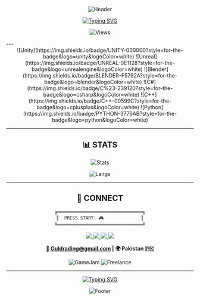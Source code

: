 <div align="center">

![Header](https://capsule-render.vercel.app/api?type=waving&color=gradient&customColorList=12,20,6,17,11&height=180&section=header&text=SAI%20OULDRADING&fontSize=60&fontColor=fff&animation=twinkling&fontAlignY=35)

[![Typing SVG](https://readme-typing-svg.demolab.com?font=Press+Start+2P&size=14&duration=2000&pause=500&color=FF006E&center=true&vCenter=true&width=600&lines=🎮+GAME+DEVELOPER;🎨+3D+ARTIST;💻+C%23+|+C%2B%2B+CODER;⚡+UNITY+|+UNREAL+PRO)](https://git.io/typing-svg)

![Views](https://komarev.com/ghpvc/?username=saiouldrading&color=blueviolet&style=flat-square)

</div>
---

<div align="center">
![Unity](https://img.shields.io/badge/UNITY-000000?style=for-the-badge&logo=unity&logoColor=white)
![Unreal](https://img.shields.io/badge/UNREAL-0E1128?style=for-the-badge&logo=unrealengine&logoColor=white)
![Blender](https://img.shields.io/badge/BLENDER-F5792A?style=for-the-badge&logo=blender&logoColor=white)
![C#](https://img.shields.io/badge/C%23-239120?style=for-the-badge&logo=csharp&logoColor=white)
![C++](https://img.shields.io/badge/C++-00599C?style=for-the-badge&logo=cplusplus&logoColor=white)
![Python](https://img.shields.io/badge/PYTHON-3776AB?style=for-the-badge&logo=python&logoColor=white)

</div>

---

<div align="center">

## 📊 STATS

![Stats](https://github-readme-stats.vercel.app/api?username=saiouldrading&show_icons=true&theme=radical&border_color=ff006e&bg_color=0d1117&title_color=ff006e&icon_color=00d9ff&text_color=ffffff&hide=contribs)

![Langs](https://github-readme-stats.vercel.app/api/top-langs/?username=saiouldrading&layout=compact&theme=radical&border_color=00d9ff&bg_color=0d1117&title_color=00d9ff)

</div>

---

<div align="center">

## 🤝 CONNECT

```
╔════════════════════════════════╗
║  PRESS START! 🎮              ║
╚════════════════════════════════╝
```

<a href="https://www.linkedin.com/in/muhammad-saim-a26349358/">
<img src="https://img.shields.io/badge/LINKEDIN-0077B5?style=for-the-badge&logo=linkedin&logoColor=white"/>
</a>
<a href="https://www.instagram.com/saimk.k18/">
<img src="https://img.shields.io/badge/INSTAGRAM-E4405F?style=for-the-badge&logo=instagram&logoColor=white"/>
</a>
<a href="mailto:Ouldrading@gmail.com">
<img src="https://img.shields.io/badge/EMAIL-D14836?style=for-the-badge&logo=gmail&logoColor=white"/>
</a>
<a href="https://github.com/saiouldrading">
<img src="https://img.shields.io/badge/GITHUB-181717?style=for-the-badge&logo=github&logoColor=white"/>
</a>

**📧 Ouldrading@gmail.com | 🌍 Pakistan 🇵🇰**

![GameJam](https://img.shields.io/badge/🎮_GAME_JAMS-READY-00D9FF?style=flat-square)
![Freelance](https://img.shields.io/badge/💼_FREELANCE-AVAILABLE-FFD700?style=flat-square)

</div>

---

<div align="center">

[![Typing SVG](https://readme-typing-svg.demolab.com?font=Press+Start+2P&size=11&duration=3000&pause=1000&color=FFD700&center=true&vCenter=true&width=500&lines=LET'S+BUILD+EPIC+GAMES!+🚀;OPEN+FOR+COLLABORATION!+✨)](https://git.io/typing-svg)

![Footer](https://capsule-render.vercel.app/api?type=waving&color=gradient&customColorList=12,20,6,17,11&height=100&section=footer)

</div>

